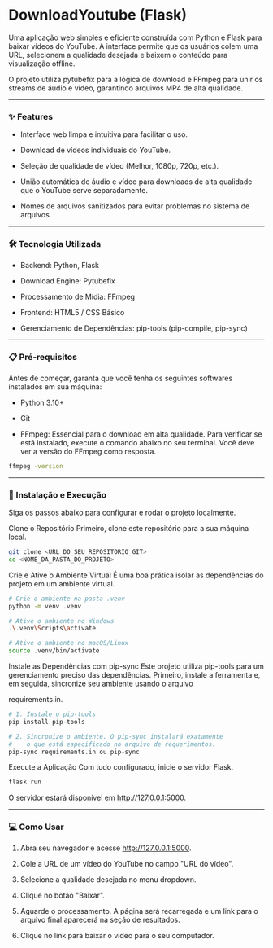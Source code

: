 # DownloadYoutube (Flask)
Uma aplicação web simples e eficiente construída com Python e Flask para baixar vídeos do YouTube. A interface permite que os usuários colem uma URL, selecionem a qualidade desejada e baixem o conteúdo para visualização offline.

O projeto utiliza pytubefix para a lógica de download e FFmpeg para unir os streams de áudio e vídeo, garantindo arquivos MP4 de alta qualidade.

---

### ✨ Features
- Interface web limpa e intuitiva para facilitar o uso.

- Download de vídeos individuais do YouTube.

- Seleção de qualidade de vídeo (Melhor, 1080p, 720p, etc.).

- União automática de áudio e vídeo para downloads de alta qualidade que o YouTube serve separadamente.

- Nomes de arquivos sanitizados para evitar problemas no sistema de arquivos.

---

### 🛠️ Tecnologia Utilizada
- Backend: Python, Flask 

- Download Engine: Pytubefix 

- Processamento de Mídia: FFmpeg

- Frontend: HTML5 / CSS Básico

- Gerenciamento de Dependências: pip-tools (pip-compile, pip-sync)

---

### 📋 Pré-requisitos
Antes de começar, garanta que você tenha os seguintes softwares instalados em sua máquina:

- Python 3.10+

- Git

- FFmpeg: Essencial para o download em alta qualidade. Para verificar se está instalado, execute o comando abaixo no seu terminal. Você deve ver a versão do FFmpeg como resposta.

```Bash
ffmpeg -version
```

---

### 🚀 Instalação e Execução
Siga os passos abaixo para configurar e rodar o projeto localmente.

Clone o Repositório
Primeiro, clone este repositório para a sua máquina local.

```Bash
git clone <URL_DO_SEU_REPOSITORIO_GIT>
cd <NOME_DA_PASTA_DO_PROJETO>
```

Crie e Ative o Ambiente Virtual
É uma boa prática isolar as dependências do projeto em um ambiente virtual.

```Bash
# Crie o ambiente na pasta .venv
python -m venv .venv

# Ative o ambiente no Windows
.\.venv\Scripts\activate

# Ative o ambiente no macOS/Linux
source .venv/bin/activate
```

Instale as Dependências com pip-sync
Este projeto utiliza pip-tools para um gerenciamento preciso das dependências. Primeiro, instale a ferramenta e, em seguida, sincronize seu ambiente usando o arquivo 

requirements.in.

```Bash
# 1. Instale o pip-tools
pip install pip-tools

# 2. Sincronize o ambiente. O pip-sync instalará exatamente
#    o que está especificado no arquivo de requerimentos.
pip-sync requirements.in ou pip-sync
```

Execute a Aplicação
Com tudo configurado, inicie o servidor Flask.

```Bash
flask run
```
O servidor estará disponível em http://127.0.0.1:5000.

--- 

### 💻 Como Usar
1. Abra seu navegador e acesse http://127.0.0.1:5000.

2. Cole a URL de um vídeo do YouTube no campo "URL do vídeo".

3. Selecione a qualidade desejada no menu dropdown.

4. Clique no botão "Baixar".

5. Aguarde o processamento. A página será recarregada e um link para o arquivo final aparecerá na seção de resultados.

6. Clique no link para baixar o vídeo para o seu computador.
